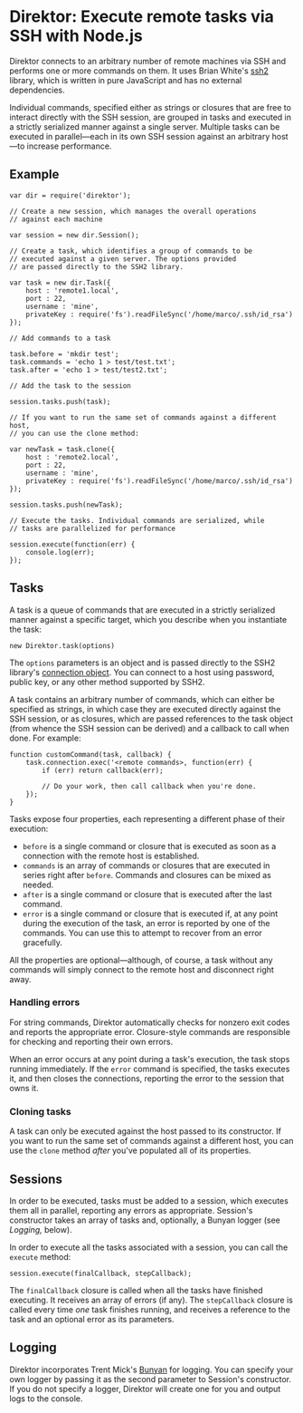 # Direktor: Execute remote tasks via SSH with Node.js

Direktor connects to an arbitrary number of remote machines via SSH and performs one or more commands on them. It uses Brian White's [ssh2](https://github.com/mscdex/ssh2) library, which is written in pure JavaScript and has no external dependencies.

Individual commands, specified either as strings or closures that are free to interact directly with the SSH session, are grouped in tasks and executed in a strictly serialized manner against a single server. Multiple tasks can be executed in parallel—each in its own SSH session against an arbitrary host—to increase performance.

## Example

    var dir = require('direktor');

    // Create a new session, which manages the overall operations
    // against each machine
    
    var session = new dir.Session();
    
    // Create a task, which identifies a group of commands to be
    // executed against a given server. The options provided
    // are passed directly to the SSH2 library.
    
    var task = new dir.Task({
        host : 'remote1.local',
        port : 22,
        username : 'mine',
        privateKey : require('fs').readFileSync('/home/marco/.ssh/id_rsa')
    });
    
    // Add commands to a task

    task.before = 'mkdir test';
    task.commands = 'echo 1 > test/test.txt';
    task.after = 'echo 1 > test/test2.txt';
    
    // Add the task to the session

    session.tasks.push(task);
    
    // If you want to run the same set of commands against a different host,
    // you can use the clone method:
    
    var newTask = task.clone({
        host : 'remote2.local',
        port : 22,
        username : 'mine',
        privateKey : require('fs').readFileSync('/home/marco/.ssh/id_rsa')
    });
    
    session.tasks.push(newTask);
    
    // Execute the tasks. Individual commands are serialized, while
    // tasks are parallelized for performance

    session.execute(function(err) {
        console.log(err);
    });
    
## Tasks

A task is a queue of commands that are executed in a strictly serialized manner against a specific target, which you describe when you instantiate the task:

    new Direktor.task(options)
    
The `options` parameters is an object and is passed directly to the SSH2 library's [connection object](https://github.com/mscdex/ssh2). You can connect to a host using password, public key, or any other method supported by SSH2.

A task contains an arbitrary number of commands, which can either be specified as strings, in which case they are executed directly against the SSH session, or as closures, which are passed references to the task object (from whence the SSH session can be derived) and a callback to call when done. For example:

    function customCommand(task, callback) {
        task.connection.exec('<remote commands>, function(err) {
            if (err) return callback(err);
            
            // Do your work, then call callback when you're done.
        });
    }

Tasks expose four properties, each representing a different phase of their execution:

- `before` is a single command or closure that is executed as soon as a connection with the remote host is established.
- `commands` is an array of commands or closures that are executed in series right after `before`. Commands and closures can be mixed as needed.
- `after` is a single command or closure that is executed after the last command.
- `error` is a single command or closure that is executed if, at any point during the execution of the task, an error is reported by one of the commands. You can use this to attempt to recover from an error gracefully.

All the properties are optional—although, of course, a task without any commands will simply connect to the remote host and disconnect right away.

### Handling errors

For string commands, Direktor automatically checks for nonzero exit codes and reports the appropriate error. Closure-style commands are responsible for checking and reporting their own errors.

When an error occurs at any point during a task's execution, the task stops running immediately. If the `error` command is specified, the tasks executes it, and then closes the connections, reporting the error to the session that owns it.

### Cloning tasks

A task can only be executed against the host passed to its constructor. If you want to run the same set of commands against a different host, you can use the `clone` method _after_ you've populated all of its properties.

## Sessions

In order to be executed, tasks must be added to a session, which executes them all in parallel, reporting any errors as appropriate. Session's constructor takes an array of tasks and, optionally, a Bunyan logger (see _Logging,_ below).

In order to execute all the tasks associated with a session, you can call the `execute` method:

    session.execute(finalCallback, stepCallback);
    
The `finalCallback` closure is called when all the tasks have finished executing. It receives an array of errors (if any). The `stepCallback` closure is called every time _one_ task finishes running, and receives a reference to the task and an optional error as its parameters.

## Logging

Direktor incorporates Trent Mick's [Bunyan](https://github.com/trentm/node-bunyan) for logging. You can specify your own logger by passing it as the second parameter to Session's constructor. If you do not specify a logger, Direktor will create one for you and output logs to the console.